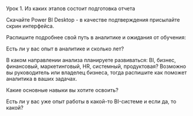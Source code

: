 Урок 1. Из каких этапов состоит подготовка отчета

Скачайте Power BI Desktop - в качестве подтверждения присылайте скрин интерфейса.

Распишите подробнее свой путь в аналитике и ожидания от обучения:

Есть ли у вас опыт в аналитике и сколько лет?

В каком направлении анализа планируете развиваться: BI, бизнес, финансовый, маркетинговый, HR, системный, продуктовая? Возможно вы руководитель или владелец бизнеса, тогда распишите как поможет аналитика в ваших задачах.

Какие основные навыки вы хотите освоить?

Есть ли у вас уже опыт работы в какой-то BI-системе и если да, то какой?
